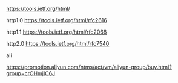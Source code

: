 

https://tools.ietf.org/html/

http1.0
https://tools.ietf.org/html/rfc2616

http1.1
https://tools.ietf.org/html/rfc2068

http2.0
https://tools.ietf.org/html/rfc7540

ali

https://promotion.aliyun.com/ntms/act/vm/aliyun-group/buy.html?group=crOHmjIC6J